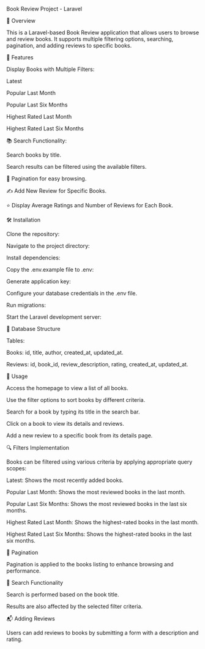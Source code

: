 Book Review Project - Laravel

📖 Overview

This is a Laravel-based Book Review application that allows users to browse and review books. It supports multiple filtering options, searching, pagination, and adding reviews to specific books.

🚀 Features

Display Books with Multiple Filters:

Latest

Popular Last Month

Popular Last Six Months

Highest Rated Last Month

Highest Rated Last Six Months

📚 Search Functionality:

Search books by title.

Search results can be filtered using the available filters.

📄 Pagination for easy browsing.

✍️ Add New Review for Specific Books.

⭐ Display Average Ratings and Number of Reviews for Each Book.

🛠️ Installation

Clone the repository:

Navigate to the project directory:

Install dependencies:

Copy the .env.example file to .env:

Generate application key:

Configure your database credentials in the .env file.

Run migrations:

Start the Laravel development server:

📂 Database Structure

Tables:

Books: id, title, author, created_at, updated_at.

Reviews: id, book_id, review_description, rating, created_at, updated_at.

📌 Usage

Access the homepage to view a list of all books.

Use the filter options to sort books by different criteria.

Search for a book by typing its title in the search bar.

Click on a book to view its details and reviews.

Add a new review to a specific book from its details page.

🔍 Filters Implementation

Books can be filtered using various criteria by applying appropriate query scopes:

Latest: Shows the most recently added books.

Popular Last Month: Shows the most reviewed books in the last month.

Popular Last Six Months: Shows the most reviewed books in the last six months.

Highest Rated Last Month: Shows the highest-rated books in the last month.

Highest Rated Last Six Months: Shows the highest-rated books in the last six months.

📑 Pagination

Pagination is applied to the books listing to enhance browsing and performance.

📌 Search Functionality

Search is performed based on the book title.

Results are also affected by the selected filter criteria.

📬 Adding Reviews

Users can add reviews to books by submitting a form with a description and rating.
